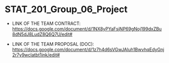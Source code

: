 # STAT_201_Group_06_Project

- LINK OF THE TEAM CONTRACT:
https://docs.google.com/document/d/1NX8yPYaFsjNP69gNoj199dxZBu8dN5dJ8LudZ8Q6Q7U/edit#

- LINK OF THE TEAM PROPOSAL (DOC):
https://docs.google.com/document/d/1z7h4d6sVGwJAluh1BwvhqEdyGnj2r7y9wclatbt1ink/edit#